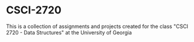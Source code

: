 # CSCI-2720
This is a collection of assignments and projects created for the class "CSCI 2720 - Data Structures" at the University of Georgia
